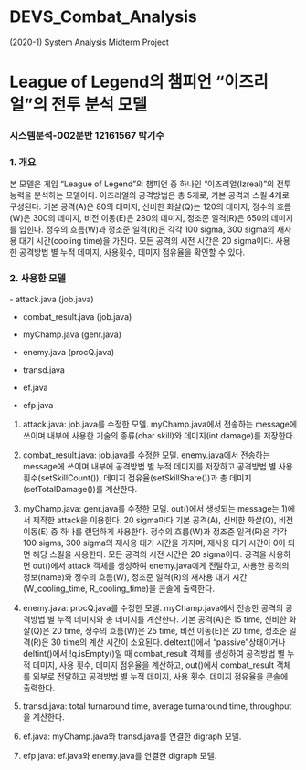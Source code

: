 # DEVS_Combat_Analysis
(2020-1) System Analysis Midterm Project

<h1>League of Legend의 챔피언 “이즈리얼”의 전투 분석 모델</h1>

<h3>시스템분석-002분반 12161567 박기수</h3>

<h3>1.	개요</h3>
본 모델은 게임 “League of Legend”의 챔피언 중 하나인 “이즈리얼(Izreal)”의 전투 능력을 분석하는 모델이다. 이즈리얼의 공격방법은 총 5개로, 기본 공격과 스킬 4개로 구성된다. 기본 공격(A)은 80의 데미지, 신비한 화살(Q)는 120의 데미지, 정수의 흐름(W)은 300의 데미지, 비전 이동(E)은 280의 데미지, 정조준 일격(R)은 650의 데미지를 입힌다. 정수의 흐름(W)과 정조준 일격(R)은 각각 100 sigma, 300 sigma의 재사용 대기 시간(cooling time)을 가진다. 모든 공격의 시전 시간은 20 sigma이다. 사용한 공격방법 별 누적 데미지, 사용횟수, 데미지 점유율을 확인할 수 있다.

<h3>2.	사용한 모델</h3>
-	attack.java (job.java)    

-	combat_result.java (job.java)   

-	myChamp.java (genr.java)    

-	enemy.java (procQ.java)    

-	transd.java

-	ef.java

-	efp.java

1)	attack.java: job.java를 수정한 모델. myChamp.java에서 전송하는 message에 쓰이며 내부에 사용한 기술의 종류(char skill)와 데미지(int damage)를 저장한다.

2)	combat_result.java: job.java를 수정한 모델. enemy.java에서 전송하는 message에 쓰이며 내부에 공격방법 별 누적 데미지를 저장하고 공격방법 별 사용 횟수(setSkillCount()), 데미지 점유율(setSkillShare())과 총 데미지(setTotalDamage())를 계산한다.

3)	myChamp.java: genr.java를 수정한 모델. out()에서 생성되는 message는 1)에서 제작한 attack을 이용한다. 20 sigma마다 기본 공격(A), 신비한 화살(Q), 비전 이동(E) 중 하나를 랜덤하게 사용한다. 정수의 흐름(W)과 정조준 일격(R)은 각각 100 sigma, 300 sigma의 재사용 대기 시간을 가지며, 재사용 대기 시간이 0이 되면 해당 스킬을 사용한다. 모든 공격의 시전 시간은 20 sigma이다. 공격을 사용하면 out()에서 attack 객체를 생성하여 enemy.java에게 전달하고, 사용한 공격의 정보(name)와 정수의 흐름(W), 정조준 일격(R)의 재사용 대기 시간(W_cooling_time, R_cooling_time)을 콘솔에 출력한다. 

4)	enemy.java: procQ.java를 수정한 모델. myChamp.java에서 전송한 공격의 공격방법 별 누적 데미지와 총 데미지를 계산한다. 기본 공격(A)은 15 time, 신비한 화살(Q)은 20 time, 정수의 흐름(W)은 25 time, 비전 이동(E)은 20 time, 정조준 일격(R)은 30 time의 계산 시간이 소요된다. deltext()에서 “passive”상태이거나 deltint()에서 !q.isEmpty()일 때 combat_result 객체를 생성하여 공격방법 별 누적 데미지, 사용 횟수, 데미지 점유율을 계산하고, out()에서 combat_result 객체를 외부로 전달하고 공격방법 별 누적 데미지, 사용 횟수, 데미지 점유율을 콘솔에 출력한다.

5)	transd.java: total turnaround time, average turnaround time, throughput을 계산한다.

6)	ef.java: myChamp.java와 transd.java를 연결한 digraph 모델.

7)	efp.java: ef.java와 enemy.java를 연결한 digraph 모델.
